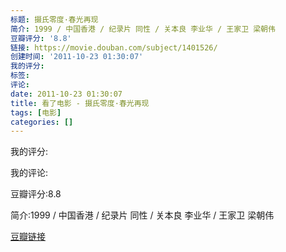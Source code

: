 ```yaml
---
标题: 摄氏零度·春光再现
简介: 1999 / 中国香港 / 纪录片 同性 / 关本良 李业华 / 王家卫 梁朝伟
豆瓣评分: '8.8'
链接: https://movie.douban.com/subject/1401526/
创建时间: '2011-10-23 01:30:07'
我的评分:
标签:
评论:
date: 2011-10-23 01:30:07
title: 看了电影 - 摄氏零度·春光再现
tags: [电影]
categories: []
---
```


我的评分:

我的评论:

豆瓣评分:8.8

简介:1999 / 中国香港 / 纪录片 同性 / 关本良 李业华 / 王家卫 梁朝伟

[豆瓣链接](https://movie.douban.com/subject/1401526/)


